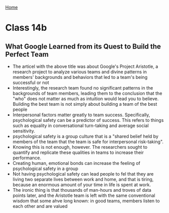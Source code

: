 [Home](../README.md)

# Class 14b

## What Google Learned from its Quest to Build the Perfect Team

- The articel with the above title was about Google's Project Aristotle, a research project to analyze various teams and divine patterns in members' backgrounds and behaviors that led to a team's being successful or not
- Interestingly, the research team found no significant patterns in the backgrounds of team members, leading them to the conclusion that the "who" does not matter as much as intuition would lead you to believe. Building the best team is not simply about building a team of the best people
- Interpersonal factors matter greatly to team success. Specifically, psychological safety can be a predictor of success. This refers to things such as equality in conversational turn-taking and average social sensitivity.
- psychological safety is a group culture that is a "shared belief held by members of the team that the team is safe for interpersonal risk-taking".
- Knowing this is not enough, however. The researchers sought to quantify and replicate these qualities in teams to increase their performance.
- Creating human, emotional bonds can increase the feeling of psychological safety in a group
- Not having psychological safety can lead people to fel that they are living two separate lives between work and home, and that is tiring, because an enormous amount of your time in life is spent at work.
- The ironic thing is that thousands of man-hours and troves of data points later, and the Aristotle team is left with the same conventional wisdom that some ahve long known: in good teams, members listen to each other and are valued
